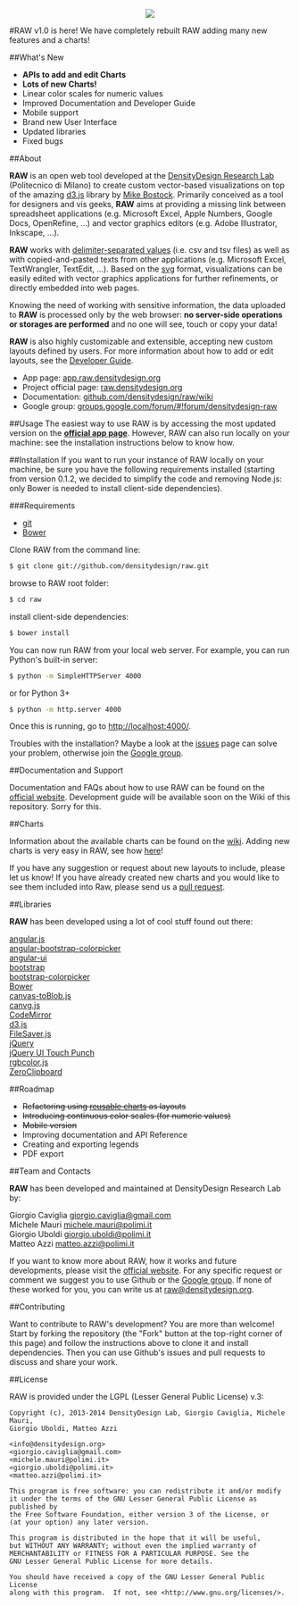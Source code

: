 <p align="center"><img src="http://raw.densitydesign.org/wp-content/uploads/2013/10/Header.png"></p>

#RAW v1.0 is here!
We have completely rebuilt RAW adding many new features and a charts!

##What's New

- **APIs to add and edit Charts**
- **Lots of new Charts!**
- Linear color scales for numeric values
- Improved Documentation and Developer Guide
- Mobile support
- Brand new User Interface
- Updated libraries 
- Fixed bugs


##About

**RAW** is an open web tool developed at the [DensityDesign Research Lab](http://www.densitydesign.org) (Politecnico di Milano) to create custom vector-based visualizations on top of the amazing [d3.js](https://github.com/mbostock/d3) library by [Mike Bostock](http://bost.ocks.org/mike/).
Primarily conceived as a tool for designers and vis geeks, **RAW** aims at providing a missing link  between spreadsheet applications (e.g. Microsoft Excel, Apple Numbers, Google Docs, OpenRefine, …) and vector graphics editors (e.g. Adobe Illustrator, Inkscape, …).

**RAW** works with [delimiter-separated values](http://en.wikipedia.org/wiki/Delimiter-separated_values) (i.e. csv and tsv files) as well as with copied-and-pasted texts from other applications (e.g. Microsoft Excel, TextWrangler, TextEdit, …). Based on the [svg](http://en.wikipedia.org/wiki/Svg) format, visualizations can be easily edited with vector graphics applications for further refinements, or directly embedded into web pages.

Knowing the need of working with sensitive information, the data uploaded to **RAW** is processed only by the web browser: **no server-side operations or storages are performed** and no one will see, touch or copy your data!

**RAW** is also highly customizable and extensible, accepting new custom layouts defined by users. For more information about how to add or edit layouts, see the [Developer Guide](https://github.com/densitydesign/raw/wiki/Developer-Guide).

- App page: [app.raw.densitydesign.org](http://app.raw.densitydesign.org)
- Project official page: [raw.densitydesign.org](http://raw.densitydesign.org)
- Documentation: [github.com/densitydesign/raw/wiki](https://github.com/densitydesign/raw/wiki)
- Google group: [groups.google.com/forum/#!forum/densitydesign-raw](https://groups.google.com/forum/#!forum/densitydesign-raw)


##Usage
The easiest way to use RAW is by accessing the most updated version on the **[official app page](http://app.raw.densitydesign.org)**. However, RAW can also run locally on your machine: see the installation instructions below to know how.

##Installation
If you want to run your instance of RAW locally on your machine, be sure you have the following requirements installed (starting from version 0.1.2, we decided to simplify the code and removing Node.js: only Bower is needed to install client-side dependencies).

###Requirements

- [git](http://git-scm.com/book/en/Getting-Started-Installing-Git)
- [Bower](http://bower.io/#installing-bower)


Clone RAW from the command line:

``` sh
$ git clone git://github.com/densitydesign/raw.git
```

browse to RAW root folder:

``` sh
$ cd raw
```

install client-side dependencies:

``` sh
$ bower install
```
	
You can now run RAW from your local web server. For example, you can run Python's built-in server:

``` sh
$ python -m SimpleHTTPServer 4000
```

or for Python 3+

``` sh
$ python -m http.server 4000
```

Once this is running, go to [http://localhost:4000/](http://localhost:4000/).

Troubles with the installation? Maybe a look at the [issues](https://github.com/densitydesign/raw/issues) page can solve your problem, otherwise join the [Google group](https://groups.google.com/forum/#!forum/densitydesign-raw).


##Documentation and Support

Documentation and FAQs about how to use RAW can be found on the [official website](http://raw.densitydesign.org). Development guide will be available soon on the Wiki of this repository. Sorry for this.

##Charts

Information about the available charts can be found on the [wiki](https://github.com/densitydesign/raw/wiki/Available-Charts). Adding new charts is very easy in RAW, see how [here](https://github.com/densitydesign/raw/wiki/Adding-New-Charts)!

If you have any suggestion or request about new layouts to include, please let us know! If you have already created new charts and you would like to see them included into Raw, please send us a [pull request](https://github.com/densitydesign/raw/pulls).

##Libraries

**RAW** has been developed using a lot of cool stuff found out there:

[angular.js](https://github.com/angular/angular.js)  
[angular-bootstrap-colorpicker](https://github.com/buberdds/angular-bootstrap-colorpicker)  
[angular-ui](https://github.com/angular-ui)  
[bootstrap](https://github.com/twbs/bootstrap)  
[bootstrap-colorpicker](http://www.eyecon.ro/bootstrap-colorpicker/)  
[Bower](https://github.com/bower/bower)  
[canvas-toBlob.js](https://github.com/eligrey/canvas-toBlob.js)  
[canvg.js](http://code.google.com/p/canvg/)  
[CodeMirror](https://github.com/marijnh/codemirror)  
[d3.js](https://github.com/mbostock/d3)  
[FileSaver.js](https://github.com/eligrey/FileSaver.js)  
[jQuery](https://github.com/jquery/jquery)  
[jQuery UI Touch Punch](https://github.com/furf/jquery-ui-touch-punch/)  
[rgbcolor.js](http://www.phpied.com/rgb-color-parser-in-javascript/)  
[ZeroClipboard](https://github.com/zeroclipboard/zeroclipboard)

##Roadmap

- ~~Refactoring using [reusable charts](http://bost.ocks.org/mike/chart/) as layouts~~
- ~~Introducing continuous color scales (for numeric values)~~
- ~~Mobile version~~
- Improving documentation and API Reference
- Creating and exporting legends
- PDF export

##Team and Contacts

**RAW** has been developed and maintained at DensityDesign Research Lab by:
 
Giorgio Caviglia <giorgio.caviglia@gmail.com>  
Michele Mauri <michele.mauri@polimi.it>  
Giorgio Uboldi <giorgio.uboldi@polimi.it>  
Matteo Azzi <matteo.azzi@polimi.it>  

If you want to know more about RAW, how it works and future developments, please visit the [official website](http://raw.densitydesign.org). For any specific request or comment we suggest you to use Github or the [Google group](https://groups.google.com/forum/#!forum/densitydesign-raw). If none of these worked for you, you can write us at <raw@densitydesign.org>.

##Contributing

Want to contribute to RAW's development? You are more than welcome! Start by forking the repository (the "Fork" button at the top-right corner of this page) and follow the instructions above to clone it and install dependencies. Then you can use Github's issues and pull requests to discuss and share your work.


##License

RAW is provided under the LGPL (Lesser General Public License) v.3:

	Copyright (c), 2013-2014 DensityDesign Lab, Giorgio Caviglia, Michele Mauri,
	Giorgio Uboldi, Matteo Azzi
	
	<info@densitydesign.org>  
	<giorgio.caviglia@gmail.com>  
	<michele.mauri@polimi.it>  
	<giorgio.uboldi@polimi.it>  
	<matteo.azzi@polimi.it>  
	 
	This program is free software: you can redistribute it and/or modify
	it under the terms of the GNU Lesser General Public License as published by
	the Free Software Foundation, either version 3 of the License, or
	(at your option) any later version.
	 
	This program is distributed in the hope that it will be useful,
	but WITHOUT ANY WARRANTY; without even the implied warranty of
	MERCHANTABILITY or FITNESS FOR A PARTICULAR PURPOSE. See the
	GNU Lesser General Public License for more details.
	 
	You should have received a copy of the GNU Lesser General Public License
	along with this program.  If not, see <http://www.gnu.org/licenses/>.
